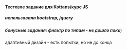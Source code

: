 #### Тестовое задание для Kottans/курс JS
##### использовала bootstrap, jquery
##### бонусные задания: фильтр по типам - не дошло пока; 
адаптивный дизайн - есть попытки, но не до конца
